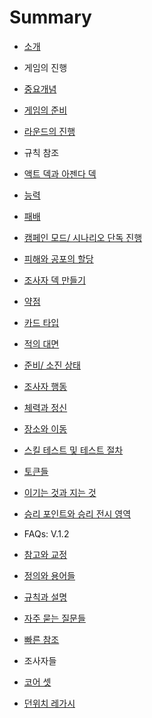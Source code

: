 # Summary

* [소개](README.md)

* 게임의 진행
 * [중요개념](KeyConcepts.md)
 * [게임의 준비](Game-Setup.md)
 * [라운드의 진행](Rounds.md)


* 규칙 참조
 * [액트 덱과 아젠다 덱](rulerefs/ActAndAgenda.md)
 * [능력](rulerefs/Abilities.md)
 * [패배](rulerefs/Elimination.md)
 * [캠페인 모드/ 시나리오 단독 진행](rulerefs/CampainStandalone.md)
 * [피해와 공포의 할당](rulerefs/DealingDamageAndHorror.md)
 * [조사자 덱 만들기](rulerefs/DeckBuilding.md)
 * [약점](rulerefs/Weakness.md)
 * [카드 타입](rulerefs/CardTypes.md)
 * [적의 대면](rulerefs/EnemyEngagement.md)
 * [준비/ 소진 상태](rulerefs/ReadyAndExhaust.md)
 * [조사자 행동](rulerefs/Actions.md)
 * [체력과 정신](rulerefs/HealthAndSanity.md)
 * [장소와 이동](rulerefs/LocationAndMove.md)
 * [스킬 테스트 및 테스트 절차](rulerefs/SkillTestsAndSkillTestTiming.md)
 * [토큰들](rulerefs/Tokens.md)
 * [이기는 것과 지는 것](rulerefs/WinningAndLosing.md)
 * [승리 포인트와 승리 전시 영역](rulerefs/VictoryPoints.md)


* FAQs: V.1.2
 * [참고와 교정](faqs/NotesAndErrata.md)
 * [정의와 용어들](faqs/DefinitionsandTerms.md)
 * [규칙과 설명](faqs/RulingsAndClarifications.md)
 * [자주 묻는 질문들](faqs/FrequentlyAskedQuestions.md)
 * [빠른 참조](faqs/QuickReference.md)


* 조사자들
 * [코어 셋](investigators/CORE-SET.md)
 * [던위치 레가시](investigators/DUNWICH-LEGACY.md)
